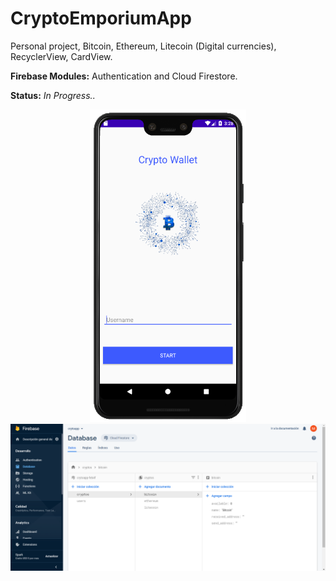 # CryptoEmporiumApp
Personal project, Bitcoin, Ethereum, Litecoin (Digital currencies), RecyclerView, CardView.

**Firebase Modules:** Authentication and Cloud Firestore.

**Status:** *In Progress..*

<p align="center">
<img src="images/crypto1.png" width="250"> <img src="images/firestore1.png"> 
</p>
